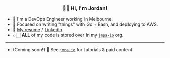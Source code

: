<h3 align="center">👋🏻 Hi, I'm Jordan!</h3>

* 🌱 I'm a DevOps Engineer working in Melbourne.
* 🧠 Focused on writing "things" with Go + Bash, and deploying to AWS.
* 👔 [My resume](https://jcleal.me) / [LinkedIn](https://www.linkedin.com/in/jordancleal).
* 👉🏻 **ALL** of my code is stored over in my [`jmpa-io`](https://github.com/jmpa-io) org.
---
* (Coming soon!) 👀 See [`jmpa.io`](https://jmpa.io) for tutorials & paid content.
